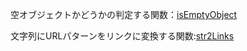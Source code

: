 空オブジェクトかどうかの判定する関数：[isEmptyObject](https://github.com/49takaya3989/toolkit_box/blob/main/src/utils/index.ts#L1-L7)

文字列にURLパターンをリンクに変換する関数:[str2Links](https://github.com/49takaya3989/toolkit_box/blob/main/src/utils/index.ts#L9-L19)
